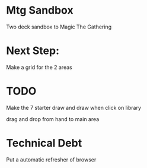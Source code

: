 # Mtg Sandbox
Two deck sandbox to Magic The Gathering 

# Next Step:
Make a grid for the 2 areas 

# TODO
Make the 7 starter draw and draw when click on library

drag and drop from hand to main area 


# Technical Debt
Put a automatic refresher of browser 